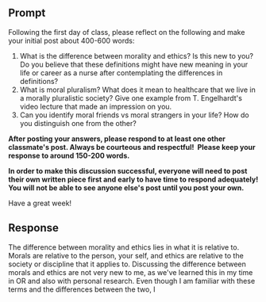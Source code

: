 ## Prompt 
Following the first day of class, please reflect on the following and make your initial post about 400-600 words:

1. What is the difference between morality and ethics? Is this new to you? Do you believe that these definitions might have new meaning in your life or career as a nurse after contemplating the differences in definitions?
2. What is moral pluralism? What does it mean to healthcare that we live in a morally pluralistic society? Give one example from T. Engelhardt's video lecture that made an impression on you. 
2. Can you identify moral friends vs moral strangers in your life? How do you distinguish one from the other?

**After posting your answers, please respond to at least one other classmate's post. Always be courteous and respectful!  Please keep your response to around 150-200 words.**

**In order to make this discussion successful, everyone will need to post their own written piece first and early to have time to respond adequately! You will not be able to see anyone else's post until you post your own.**

Have a great week!
## Response
The difference between morality and ethics lies in what it is relative to. Morals are relative to the person, your self, and ethics are relative to the society or discipline that it applies to. Discussing the difference between morals and ethics are not very new to me, as we've learned this in my time in OR and also with personal research. Even though I am familiar with these terms and the differences between the two, I  